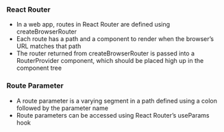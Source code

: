 ### React Router

-   In a web app, routes in React Router are defined using createBrowserRouter
-   Each route has a path and a component to render when the browser’s URL matches that path
-   The router returned from createBrowserRouter is passed into a RouterProvider
    component, which should be placed high up in the component tree

### Route Parameter

-   A route parameter is a varying segment in a path defined using a colon followed by the parameter name
-   Route parameters can be accessed using React Router’s useParams hook
